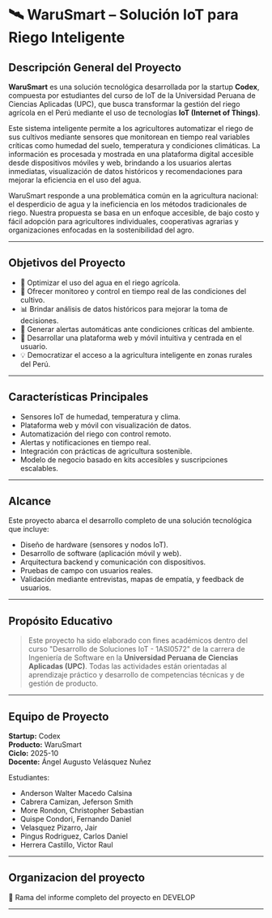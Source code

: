 # 🛰️ WaruSmart – Solución IoT para Riego Inteligente

## Descripción General del Proyecto

**WaruSmart** es una solución tecnológica desarrollada por la startup **Codex**, compuesta por estudiantes del curso de IoT de la Universidad Peruana de Ciencias Aplicadas (UPC), que busca transformar la gestión del riego agrícola en el Perú mediante el uso de tecnologías **IoT (Internet of Things)**.

Este sistema inteligente permite a los agricultores automatizar el riego de sus cultivos mediante sensores que monitorean en tiempo real variables críticas como humedad del suelo, temperatura y condiciones climáticas. La información es procesada y mostrada en una plataforma digital accesible desde dispositivos móviles y web, brindando a los usuarios alertas inmediatas, visualización de datos históricos y recomendaciones para mejorar la eficiencia en el uso del agua.

WaruSmart responde a una problemática común en la agricultura nacional: el desperdicio de agua y la ineficiencia en los métodos tradicionales de riego. Nuestra propuesta se basa en un enfoque accesible, de bajo costo y fácil adopción para agricultores individuales, cooperativas agrarias y organizaciones enfocadas en la sostenibilidad del agro.

---

## Objetivos del Proyecto

- 🌱 Optimizar el uso del agua en el riego agrícola.
- 📡 Ofrecer monitoreo y control en tiempo real de las condiciones del cultivo.
- 📊 Brindar análisis de datos históricos para mejorar la toma de decisiones.
- 🔔 Generar alertas automáticas ante condiciones críticas del ambiente.
- 📱 Desarrollar una plataforma web y móvil intuitiva y centrada en el usuario.
- 💡 Democratizar el acceso a la agricultura inteligente en zonas rurales del Perú.

---

## Características Principales

- Sensores IoT de humedad, temperatura y clima.
- Plataforma web y móvil con visualización de datos.
- Automatización del riego con control remoto.
- Alertas y notificaciones en tiempo real.
- Integración con prácticas de agricultura sostenible.
- Modelo de negocio basado en kits accesibles y suscripciones escalables.

---

## Alcance

Este proyecto abarca el desarrollo completo de una solución tecnológica que incluye:

- Diseño de hardware (sensores y nodos IoT).
- Desarrollo de software (aplicación móvil y web).
- Arquitectura backend y comunicación con dispositivos.
- Pruebas de campo con usuarios reales.
- Validación mediante entrevistas, mapas de empatía, y feedback de usuarios.

---

## Propósito Educativo

> Este proyecto ha sido elaborado con fines académicos dentro del curso "Desarrollo de Soluciones IoT - 1ASI0572" de la carrera de Ingeniería de Software en la **Universidad Peruana de Ciencias Aplicadas (UPC)**. Todas las actividades están orientadas al aprendizaje práctico y desarrollo de competencias técnicas y de gestión de producto.

---

## Equipo de Proyecto

**Startup:** Codex  
**Producto:** WaruSmart  
**Ciclo:** 2025-10  
**Docente:** Ángel Augusto Velásquez Nuñez  

Estudiantes:
- Anderson Walter Macedo Calsina
- Cabrera Camizan, Jeferson Smith
- More Rondon, Christopher Sebastian
- Quispe Condori, Fernando Daniel
- Velasquez Pizarro, Jair
- Pingus Rodriguez, Carlos Daniel
- Herrera Castillo, Victor Raul

---

## Organizacion del proyecto

🔗 Rama del informe completo del proyecto en DEVELOP

---

